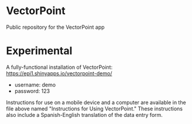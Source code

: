 # VectorPoint
Public repository for the VectorPoint app

# Experimental
A fully-functional installation of VectorPoint: https://epi1.shinyapps.io/vectorpoint-demo/
* username: demo 
* password: 123

Instructions for use on a mobile device and a computer are available in the file above named "Instructions for Using VectorPoint." These instructions also include a Spanish-English translation of the data entry form.
